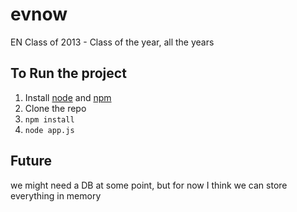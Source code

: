 evnow
=====

EN Class of 2013 - Class of the year, all the years

## To Run the project
1. Install [node](https://github.com/joyent/node/wiki/Installation) and [npm](https://npmjs.org/)
2. Clone the repo
3. `npm install`
4. `node app.js`

## Future

we might need a DB at some point, but for now I think we can store everything in memory
